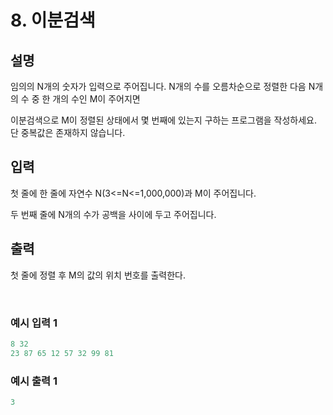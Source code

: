 # 8. 이분검색
   
## 설명

임의의 N개의 숫자가 입력으로 주어집니다. N개의 수를 오름차순으로 정렬한 다음 N개의 수 중 한 개의 수인 M이 주어지면

이분검색으로 M이 정렬된 상태에서 몇 번째에 있는지 구하는 프로그램을 작성하세요. 단 중복값은 존재하지 않습니다.

## 입력

첫 줄에 한 줄에 자연수 N(3<=N<=1,000,000)과 M이 주어집니다.

두 번째 줄에 N개의 수가 공백을 사이에 두고 주어집니다.

## 출력

첫 줄에 정렬 후 M의 값의 위치 번호를 출력한다.

<br>

### 예시 입력 1

```java
8 32
23 87 65 12 57 32 99 81
```

### 예시 출력 1

```java
3
```